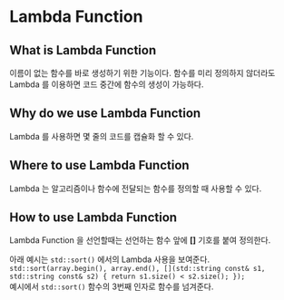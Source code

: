 # Lambda Function 

## What is Lambda Function 
이름이 없는 함수를 바로 생성하기 위한 기능이다.
함수를 미리 정의하지 않더라도 Lambda 를 이용하면 코드 중간에 함수의 생성이 가능하다. 

## Why do we use Lambda Function
Lambda 를 사용하면 몇 줄의 코드를 캡슐화 할 수 있다. 

## Where to use Lambda Function
Lambda 는 알고리즘이나 함수에 전달되는 함수를 정의할 때 사용할 수 있다. 

## How to use Lambda Function
Lambda Function 을 선언할때는 선언하는 함수 앞에 **[]** 기호를 붙여 정의한다. 

아래 예시는 `std::sort()` 에서의 Lambda 사용을 보여준다.  
`std::sort(array.begin(), array.end(), [](std::string const& s1, std::string const& s2) { return s1.size() < s2.size(); });`  
예시에서 `std::sort()` 함수의 3번째 인자로 함수를 넘겨준다. 
